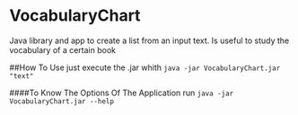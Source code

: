 # VocabularyChart
Java library and app to create a list from an input text. Is useful to study the vocabulary of a certain book

##How To Use
just execute the .jar whith ``` java -jar VocabularyChart.jar "text" ```

####To Know The Options Of The Application 
run ``` java -jar VocabularyChart.jar --help ```
